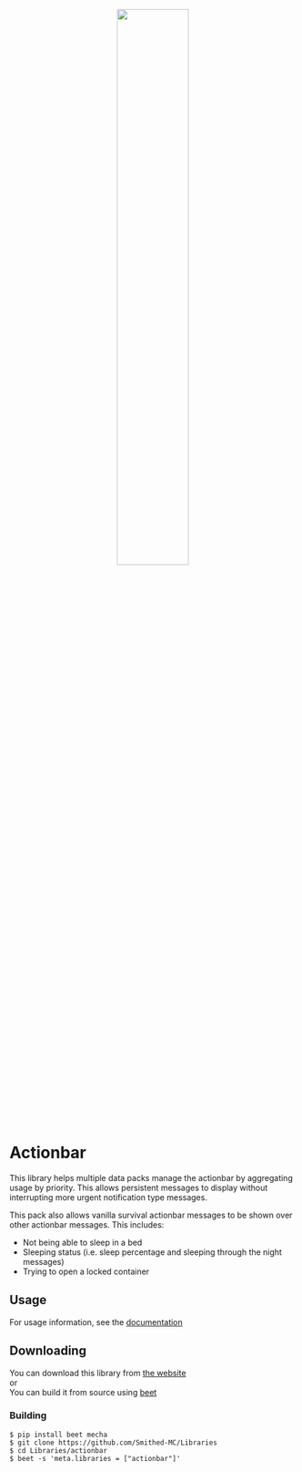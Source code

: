 <p align="center">
  <img width='50%' src="https://github.com/TheNuclearNexus/smithed/blob/master/public/official_smithed_library.png?raw=true">
</p>

# Actionbar
This library helps multiple data packs manage the actionbar by aggregating usage by priority. This allows persistent messages to display without interrupting more urgent notification type messages.

This pack also allows vanilla survival actionbar messages to be shown over other actionbar messages. This includes:
* Not being able to sleep in a bed
* Sleeping status (i.e. sleep percentage and sleeping through the night messages)
* Trying to open a locked container
## Usage
For usage information, see the [documentation](https://docs.smithed.dev/libraries/actionbar)
## Downloading
You can download this library from [the website](https://smithed.net/packs/jj8jhhGXHAVsdHoQ8Rqh)  
or  
You can build it from source using [beet](https://github.com/mcbeet/beet)

### Building
```
$ pip install beet mecha
$ git clone https://github.com/Smithed-MC/Libraries
$ cd Libraries/actionbar
$ beet -s 'meta.libraries = ["actionbar"]'
```
